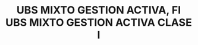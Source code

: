 ---
layout: fund
title: UBS MIXTO GESTION ACTIVA, FI UBS MIXTO GESTION ACTIVA CLASE I
isin: ES0158316036
---
